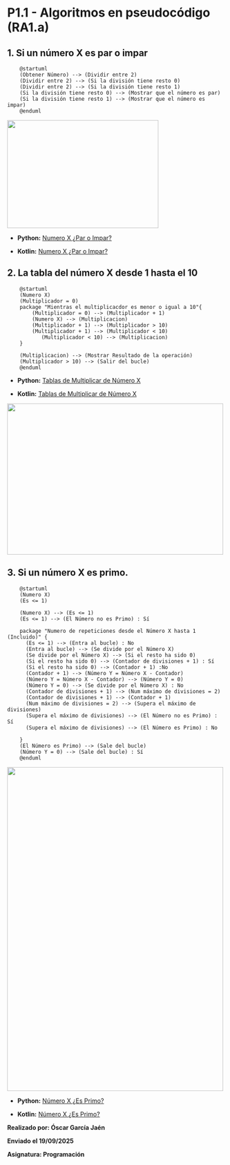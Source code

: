 # P1.1 - Algoritmos en pseudocódigo (RA1.a)

## 1. Si un número X es par o impar

```
    @startuml
    (Obtener Número) --> (Dividir entre 2)
    (Dividir entre 2) --> (Si la división tiene resto 0)
    (Dividir entre 2) --> (Si la división tiene resto 1)
    (Si la división tiene resto 0) --> (Mostrar que el número es par)
    (Si la división tiene resto 1) --> (Mostrar que el número es impar)
    @enduml
```

<img src="1º%20Diagrama.png" width="350" height="250">

- **Python:** [Numero X ¿Par o Impar?](1.1.py)

- **Kotlin:** [Numero X ¿Par o Impar?](1.1.kt)

## 2. La tabla del número X desde 1 hasta el 10

```
    @startuml
    (Numero X)
    (Multiplicador = 0)
    package "Mientras el multiplicacdor es menor o igual a 10"{
        (Multiplicador = 0) --> (Multiplicador + 1)
        (Numero X) --> (Multiplicacion)
        (Multiplicador + 1) --> (Multiplicador > 10)
        (Multiplicador + 1) --> (Multiplicador < 10)
           (Multiplicador < 10) --> (Multiplicacion)
    }
    
    (Multiplicacion) --> (Mostrar Resultado de la operación)
    (Multiplicador > 10) --> (Salir del bucle)
    @enduml
```

- **Python:** [Tablas de Multiplicar de Número X](1.2.py)

- **Kotlin:** [Tablas de Multiplicar de Número X](1.2.kt)

<img src="2º%20Diagrama.png" width="500" height="350">

## 3. Si un número X es primo.


```
    @startuml
    (Numero X)
    (Es <= 1)
    
    (Numero X) --> (Es <= 1)
    (Es <= 1) --> (El Número no es Primo) : Sí
    
    package "Numero de repeticiones desde el Número X hasta 1 (Incluido)" {
      (Es <= 1) --> (Entra al bucle) : No
      (Entra al bucle) --> (Se divide por el Número X)
      (Se divide por el Número X) --> (Si el resto ha sido 0)
      (Si el resto ha sido 0) --> (Contador de divisiones + 1) : Sí
      (Si el resto ha sido 0) --> (Contador + 1) :No
      (Contador + 1) --> (Número Y = Número X - Contador)
      (Número Y = Número X - Contador) --> (Número Y = 0)
      (Número Y = 0) --> (Se divide por el Número X) : No
      (Contador de divisiones + 1) --> (Num máximo de divisiones = 2)
      (Contador de divisiones + 1) --> (Contador + 1)
      (Num máximo de divisiones = 2) --> (Supera el máximo de divisiones)
      (Supera el máximo de divisiones) --> (El Número no es Primo) : Sí
      (Supera el máximo de divisiones) --> (El Número es Primo) : No
      
    }
    (El Número es Primo) --> (Sale del bucle)
    (Número Y = 0) --> (Sale del bucle) : Sí
    @enduml
```

<img src="3º%20Diagrama.png" width="500" height="750">

- **Python:** [Número X ¿Es Primo?](1.3.py)

- **Kotlin:** [Número X ¿Es Primo?](1.3.kt)

**Realizado por: Óscar García Jaén**

**Enviado el 19/09/2025**

**Asignatura: Programación**

